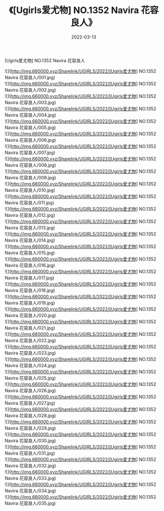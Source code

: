 ﻿---
layout: post
title:  《[Ugirls爱尤物] NO.1352 Navira 花容良人》
date:   2022-03-13
img: http://img.660000.xyz/Sharelink/UGIRLS/2022/[Ugirls爱尤物] NO.1352 Navira 花容良人/000.jpg
categories: [美女, 清纯, 唯美]
---

[Ugirls爱尤物] NO.1352 Navira 花容良人

 ![](http://img.660000.xyz/Sharelink/UGIRLS/2022/[Ugirls爱尤物] NO.1352 Navira 花容良人/001.jpg) <br>![](http://img.660000.xyz/Sharelink/UGIRLS/2022/[Ugirls爱尤物] NO.1352 Navira 花容良人/002.jpg) <br>![](http://img.660000.xyz/Sharelink/UGIRLS/2022/[Ugirls爱尤物] NO.1352 Navira 花容良人/003.jpg) <br>![](http://img.660000.xyz/Sharelink/UGIRLS/2022/[Ugirls爱尤物] NO.1352 Navira 花容良人/004.jpg) <br>![](http://img.660000.xyz/Sharelink/UGIRLS/2022/[Ugirls爱尤物] NO.1352 Navira 花容良人/005.jpg) <br>![](http://img.660000.xyz/Sharelink/UGIRLS/2022/[Ugirls爱尤物] NO.1352 Navira 花容良人/006.jpg) <br>![](http://img.660000.xyz/Sharelink/UGIRLS/2022/[Ugirls爱尤物] NO.1352 Navira 花容良人/007.jpg) <br>![](http://img.660000.xyz/Sharelink/UGIRLS/2022/[Ugirls爱尤物] NO.1352 Navira 花容良人/008.jpg) <br>![](http://img.660000.xyz/Sharelink/UGIRLS/2022/[Ugirls爱尤物] NO.1352 Navira 花容良人/009.jpg) <br>![](http://img.660000.xyz/Sharelink/UGIRLS/2022/[Ugirls爱尤物] NO.1352 Navira 花容良人/010.jpg) <br>![](http://img.660000.xyz/Sharelink/UGIRLS/2022/[Ugirls爱尤物] NO.1352 Navira 花容良人/011.jpg) <br>![](http://img.660000.xyz/Sharelink/UGIRLS/2022/[Ugirls爱尤物] NO.1352 Navira 花容良人/012.jpg) <br>![](http://img.660000.xyz/Sharelink/UGIRLS/2022/[Ugirls爱尤物] NO.1352 Navira 花容良人/013.jpg) <br>![](http://img.660000.xyz/Sharelink/UGIRLS/2022/[Ugirls爱尤物] NO.1352 Navira 花容良人/014.jpg) <br>![](http://img.660000.xyz/Sharelink/UGIRLS/2022/[Ugirls爱尤物] NO.1352 Navira 花容良人/015.jpg) <br>![](http://img.660000.xyz/Sharelink/UGIRLS/2022/[Ugirls爱尤物] NO.1352 Navira 花容良人/016.jpg) <br>![](http://img.660000.xyz/Sharelink/UGIRLS/2022/[Ugirls爱尤物] NO.1352 Navira 花容良人/017.jpg) <br>![](http://img.660000.xyz/Sharelink/UGIRLS/2022/[Ugirls爱尤物] NO.1352 Navira 花容良人/018.jpg) <br>![](http://img.660000.xyz/Sharelink/UGIRLS/2022/[Ugirls爱尤物] NO.1352 Navira 花容良人/019.jpg) <br>![](http://img.660000.xyz/Sharelink/UGIRLS/2022/[Ugirls爱尤物] NO.1352 Navira 花容良人/020.jpg) <br>![](http://img.660000.xyz/Sharelink/UGIRLS/2022/[Ugirls爱尤物] NO.1352 Navira 花容良人/021.jpg) <br>![](http://img.660000.xyz/Sharelink/UGIRLS/2022/[Ugirls爱尤物] NO.1352 Navira 花容良人/022.jpg) <br>![](http://img.660000.xyz/Sharelink/UGIRLS/2022/[Ugirls爱尤物] NO.1352 Navira 花容良人/023.jpg) <br>![](http://img.660000.xyz/Sharelink/UGIRLS/2022/[Ugirls爱尤物] NO.1352 Navira 花容良人/024.jpg) <br>![](http://img.660000.xyz/Sharelink/UGIRLS/2022/[Ugirls爱尤物] NO.1352 Navira 花容良人/025.jpg) <br>![](http://img.660000.xyz/Sharelink/UGIRLS/2022/[Ugirls爱尤物] NO.1352 Navira 花容良人/026.jpg) <br>![](http://img.660000.xyz/Sharelink/UGIRLS/2022/[Ugirls爱尤物] NO.1352 Navira 花容良人/027.jpg) <br>![](http://img.660000.xyz/Sharelink/UGIRLS/2022/[Ugirls爱尤物] NO.1352 Navira 花容良人/028.jpg) <br>![](http://img.660000.xyz/Sharelink/UGIRLS/2022/[Ugirls爱尤物] NO.1352 Navira 花容良人/029.jpg) <br>![](http://img.660000.xyz/Sharelink/UGIRLS/2022/[Ugirls爱尤物] NO.1352 Navira 花容良人/030.jpg) <br>![](http://img.660000.xyz/Sharelink/UGIRLS/2022/[Ugirls爱尤物] NO.1352 Navira 花容良人/031.jpg) <br>![](http://img.660000.xyz/Sharelink/UGIRLS/2022/[Ugirls爱尤物] NO.1352 Navira 花容良人/032.jpg) <br>![](http://img.660000.xyz/Sharelink/UGIRLS/2022/[Ugirls爱尤物] NO.1352 Navira 花容良人/033.jpg) <br>![](http://img.660000.xyz/Sharelink/UGIRLS/2022/[Ugirls爱尤物] NO.1352 Navira 花容良人/034.jpg) <br>![](http://img.660000.xyz/Sharelink/UGIRLS/2022/[Ugirls爱尤物] NO.1352 Navira 花容良人/035.jpg) <br>